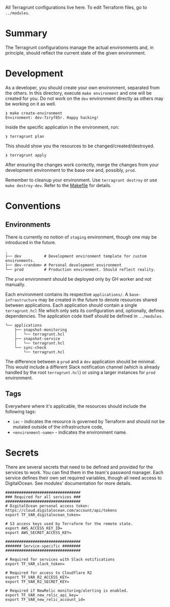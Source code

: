 All Terragrunt configurations live here. To edit Terraform files, go to `../modules`.

# Summary
The Terragrunt configurations manage the actual environments and, in principle, should reflect the current state of the given environment.

# Development
As a developer, you should create your own environment, separated from the others. In this directory, execute `make environment` and one will be created for you. Do not work on the `dev` environment directly as others may be working on it as well.

```
❯ make create-environment
Environment: dev-7zryf85r. Happy hacking!
```

Inside the specific application in the environment, run:
```
❯ terragrunt plan
```

This should show you the resources to be changed/created/destroyed.
```
❯ terragrunt apply
```

After ensuring the changes work correctly, merge the changes from your development environment to the base one and, possibly, `prod`.

Remember to cleanup your environment. Use `terragrunt destroy` or use `make destroy-dev`. Refer to the [Makefile](./Makefile) for details.


# Conventions

## Environments

There is currently no notion of `staging` environment, though one may be introduced in the future.

```
.
├── dev          # Development environment template for custom environments.
├── dev-<random> # Personal development environment
└── prod         # Production environment. Should reflect reality.
```

The `prod` environment should be deployed only by GH worker and not manually.

Each environment contains its respective `applications/`. A `base-infrastructure` may be created in the future to denote resources shared between applications. Each application should contain a single `terragrunt.hcl` file which only sets its configuration and, optionally, defines dependencies. The application code itself should be defined in `../modules`.


```
└── applications
    ├── snapshot-monitoring
    │   └── terragrunt.hcl
    ├── snapshot-service
    │   └── terragrunt.hcl
    └── sync-check
        └── terragrunt.hcl
```

The difference between a `prod` and a `dev` application should be minimal. This would include a different Slack notification channel (which is already handled by the root `terragrunt.hcl`) or using a larger instances for `prod` environment.

## Tags

Everywhere where it's applicable, the resources should include the following tags:
- `iac` - indicates the resource is governed by Terraform and should not be mutated outside of the infrastructure code,
- `<environment-name>` - indicates the environment name.

# Secrets

There are several secrets that need to be defined and provided for the services to work. You can find them in the team's password manager. Each service defines their own set required variables, though all need access to DigitalOcean. See modules' documentation for more details.

```
#################################
### Required for all services ###
#################################
# DigitalOcean personal access token: https://cloud.digitalocean.com/account/api/tokens
export TF_VAR_digitalocean_token=

# S3 access keys used by Terraform for the remote state.
export AWS_ACCESS_KEY_ID=
export AWS_SECRET_ACCESS_KEY=

#################################
####### Service-specific ########
#################################

# Required for services with Slack notifications
export TF_VAR_slack_token=

# Required for access to Cloudflare R2
export TF_VAR_R2_ACCESS_KEY=
export TF_VAR_R2_SECRET_KEY=

# Required if NewRelic monitoring/alerting is enabled.
export TF_VAR_new_relic_api_key=
export TF_VAR_new_relic_account_id=
```

